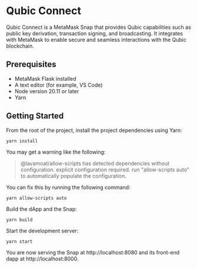 # Qubic Connect

Qubic Connect is a MetaMask Snap that provides Qubic capabilities such as public key derivation, transaction signing, and broadcasting. It integrates with MetaMask to enable secure and seamless interactions with the Qubic blockchain.

## Prerequisites
- MetaMask Flask installed
- A text editor (for example, VS Code)
- Node version 20.11 or later
- Yarn

## Getting Started

From the root of the project, install the project dependencies using Yarn:

```shell
yarn install
```

You may get a warning like the following:

> @lavamoat/allow-scripts has detected dependencies without configuration. explicit configuration required.
run "allow-scripts auto" to automatically populate the configuration.

You can fix this by running the following command:

```shell
yarn allow-scripts auto
```

Build the dApp and the Snap:

```shell
yarn build
```

Start the development server:

```shell
yarn start
```

You are now serving the Snap at http://localhost:8080 and its front-end dapp at http://localhost:8000.
